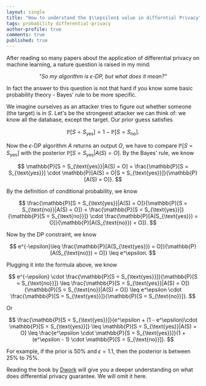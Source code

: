 ```yaml
---
layout: single
title: "How to understand the $\\epsilon$ value in differntial Privacy"
tags: probability differential-privacy
author-profile: true
comments: true
published: true
---
```


After reading so many papers about the application of differential privacy on machine learning, a nature question is raised in my mind:

$$
\textit{"So my algorithm is $\epsilon$-DP, but what does it mean?"}
$$

 In fact the answer to this question is not that hard if you know some basic probability theory - Bayes' rule to be more specific. 

 We imagine ourselves as an attacker tries to figure out whether someone (the target) is in $S$. Let's be the strongeest attacker we can think of: we know all the database, except the target. Our prior guess satisfies

 $$\mathbb{P}[S = S_{\text{yes}}] = 1 - \mathbb{P}[S = S_{\text{no}}].$$

Now the $\epsilon$-DP algorithm $A$ returns an output $O$, we have to compare $\mathbb{P}[S = S_{\text{yes}}]$ with the posterior $\mathbb{P}[S = S_{\text{yes}}|A(S) = O]$. By the Bayes' rule, we know

$$
\mathbb{P}[S = S_{\text{yes}}|A(S) = O] = \frac{\mathbb{P}[S = S_{\text{yes}}] \cdot \mathbb{P}[A(S) = O|S = S_{\text{yes}}]}{\mathbb{P}[A(S) = O]}.
$$

By the definition of conditional probability, we know

$$
\frac{\mathbb{P}[S = S_{\text{yes}}|A(S) = O]}{\mathbb{P}[S = S_{\text{no}}|A(S) = O]} = \frac{\mathbb{P}[S = S_{\text{yes}}]}{\mathbb{P}[S = S_{\text{no}}]} \cdot \frac{\mathbb{P}[A(S_{\text{yes}}) = O]}{\mathbb{P}[A(S_{\text{no}}) = O]}.
$$

Now by the DP constraint, we know 

$$
e^{-\epsilon}\leq \frac{\mathbb{P}[A(S_{\text{yes}}) = O]}{\mathbb{P}[A(S_{\text{no}}) = O]} \leq e^\epsilon.
$$

Plugging it into the formula above, we know

$$
e^{-\epsilon} \cdot \frac{\mathbb{P}[S = S_{\text{yes}}]}{\mathbb{P}[S = S_{\text{no}}]} \leq \frac{\mathbb{P}[S = S_{\text{yes}}|A(S) = O]}{\mathbb{P}[S = S_{\text{no}}|A(S) = O]} \leq e^\epsilon \cdot \frac{\mathbb{P}[S = S_{\text{yes}}]}{\mathbb{P}[S = S_{\text{no}}]}.
$$

Or

$$
\frac{\mathbb{P}[S = S_{\text{yes}}]}{e^\epsilon + (1 - e^\epsilon)\cdot \mathbb{P}[S = S_{\text{yes}}]} \leq \mathbb{P}[S = S_{\text{yes}}|A(S) = O] \leq \frac{e^\epsilon \cdot \mathbb{P}[S = S_{\text{yes}}]}{1 + (e^\epsilon - 1) \cdot \mathbb{P}[S = S_{\text{no}}]}.
$$

For example, if the prior is $50\%$ and $\epsilon = 1.1$, then the posterior is between $25\%$ to $75\%$.

 Reading the book by [Dwork](https://www.cis.upenn.edu/~aaroth/Papers/privacybook.pdf) will give you a deeper understanding on what does differential privacy guarantee. We will omit it here.